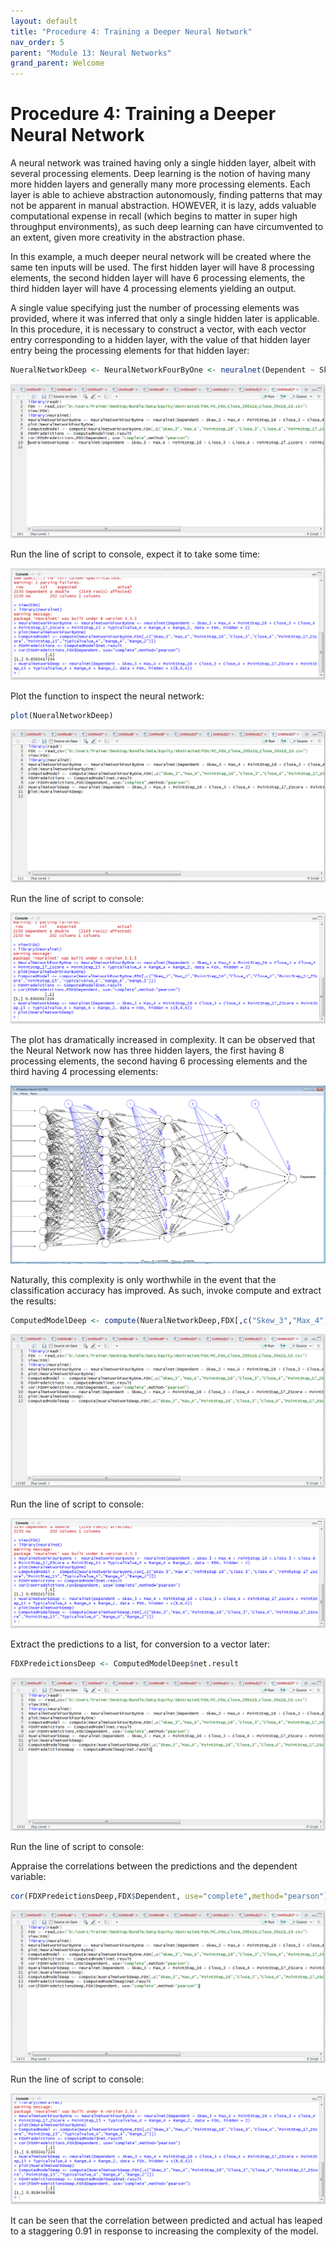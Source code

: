 ```yaml
---
layout: default
title: "Procedure 4: Training a Deeper Neural Network"
nav_order: 5
parent: "Module 13: Neural Networks"
grand_parent: Welcome
---
```


# Procedure 4: Training a Deeper Neural Network

A neural network was trained having only a single hidden layer, albeit with several processing elements.  Deep learning is the notion of having many more hidden layers and generally many more processing elements.  Each layer is able to achieve abstraction autonomously, finding patterns that may not be apparent in manual abstraction.  HOWEVER, it is lazy, adds valuable computational expense in recall (which begins to matter in super high throughput environments), as such deep learning can have circumvented to an extent, given more creativity in the abstraction phase.

In this example, a much deeper neural network will be created where the same ten inputs will be used.  The first hidden layer will have 8 processing elements, the second hidden layer will have 6 processing elements, the third hidden layer will have 4 processing elements yielding an output.

A single value specifying just the number of processing elements was provided, where it was inferred that only a single hidden later is applicable.  In this procedure, it is necessary to construct a vector, with each vector entry corresponding to a hidden layer, with the value of that hidden layer entry being the processing elements for that hidden layer:

``` r
NueralNetworkDeep <- NeuralNetworkFourByOne <- neuralnet(Dependent ~ Skew_3 + Max_4 + PointStep_16 + Close_3 + Close_4 + PointStep_17_ZScore + PointStep_15 + TypicalValue_4 + Range_4 + Range_2, data = FDX, hidden = c(8,6,4))
```

![img.png](img.png)

Run the line of script to console, expect it to take some time:

![img_1.png](img_1.png)

Plot the function to inspect the neural network:

``` r
plot(NueralNetworkDeep)
```

![img_2.png](img_2.png)

Run the line of script to console:

![img_3.png](img_3.png)

The plot has dramatically increased in complexity. It can be observed that the Neural Network now has three hidden layers, the first having 8 processing elements, the second having 6 processing elements and the third having 4 processing elements:

![img_4.png](img_4.png)

Naturally, this complexity is only worthwhile in the event that the classification accuracy has improved.  As such, invoke compute and extract the results:

``` r
ComputedModelDeep <- compute(NueralNetworkDeep,FDX[,c("Skew_3","Max_4","PointStep_16","Close_3","Close_4","PointStep_17_ZScore","PointStep_15","TypicalValue_4","Range_4","Range_2")])
```

![img_5.png](img_5.png)

Run the line of script to console:

![img_6.png](img_6.png)

Extract the predictions to a list, for conversion to a vector later:

``` r
FDXPredeictionsDeep <- ComputedModelDeep$net.result
```

![img_7.png](img_7.png)

Run the line of script to console:

Appraise the correlations between the predictions and the dependent variable:

``` r
cor(FDXPredeictionsDeep,FDX$Dependent, use="complete",method="pearson")
```

![img_8.png](img_8.png)

Run the line of script to console:

![img_9.png](img_9.png)

It can be seen that the correlation between predicted and actual has leaped to a staggering 0.91 in response to increasing the complexity of the model. 